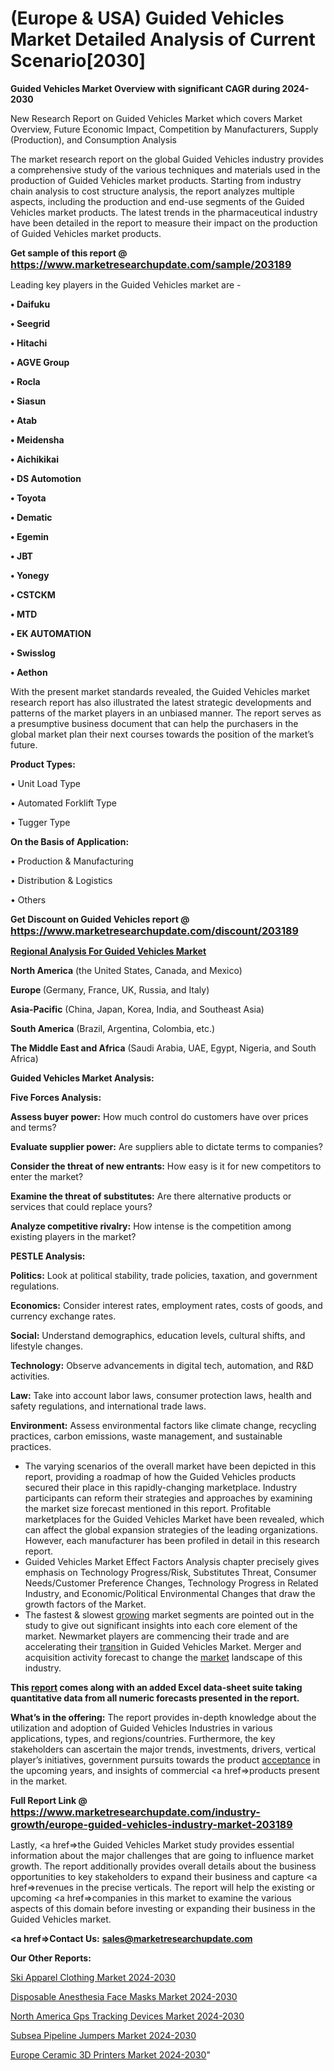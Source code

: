 # (Europe & USA) Guided Vehicles Market Detailed Analysis of Current Scenario[2030]

<strong>Guided Vehicles Market Overview with significant CAGR during 2024-2030</strong>

New Research Report on Guided Vehicles Market which covers Market Overview, Future Economic Impact, Competition by Manufacturers, Supply (Production), and Consumption Analysis

The market research report on the global Guided Vehicles industry provides a comprehensive study of the various techniques and materials used in the production of Guided Vehicles market products. Starting from industry chain analysis to cost structure analysis, the report analyzes multiple aspects, including the production and end-use segments of the Guided Vehicles market products. The latest trends in the pharmaceutical industry have been detailed in the report to measure their impact on the production of Guided Vehicles market products.

<strong>Get sample of this report @ <a href=https://www.marketresearchupdate.com/sample/203189><font size=3 color=#0000ff>https://www.marketresearchupdate.com/sample/203189</font></a></strong>

Leading key players in the Guided Vehicles market are -

<strong>• Daifuku

• Seegrid

• Hitachi

• AGVE Group

• Rocla

• Siasun

• Atab

• Meidensha

• Aichikikai

• DS Automotion

• Toyota

• Dematic

• Egemin

• JBT

• Yonegy

• CSTCKM

• MTD

• EK AUTOMATION

• Swisslog

• Aethon</strong>

With the present market standards revealed, the Guided Vehicles market research report has also illustrated the latest strategic developments and patterns of the market players in an unbiased manner. The report serves as a presumptive business document that can help the purchasers in the global market plan their next courses towards the position of the market’s future.

<strong>Product Types:</strong>

• Unit Load Type

• Automated Forklift Type

• Tugger Type

<strong>On the Basis of Application:</strong>

• Production & Manufacturing

• Distribution & Logistics

• Others

<strong>Get Discount on Guided Vehicles report @ <a href=https://www.marketresearchupdate.com/discount/203189><font size=3 color=#0000ff>https://www.marketresearchupdate.com/discount/203189</font></a></strong>

<strong><u><b>Regional Analysis For Guided Vehicles Market</b></u></strong>

<strong><b>North America</b></strong> (the United States, Canada, and Mexico)

<strong><b>Europe </b></strong>(Germany, France, UK, Russia, and Italy)

<strong><b>Asia-Pacific</b></strong> (China, Japan, Korea, India, and Southeast Asia)

<strong><b>South America</b></strong> (Brazil, Argentina, Colombia, etc.)

<strong><b>The Middle East and Africa</b></strong> (Saudi Arabia, UAE, Egypt, Nigeria, and South Africa)

<strong>Guided Vehicles Market Analysis:</strong>

<strong>Five Forces Analysis:</strong>

<strong>Assess buyer power:</strong> How much control do customers have over prices and terms?

<strong>Evaluate supplier power:</strong> Are suppliers able to dictate terms to companies?

<strong>Consider the threat of new entrants:</strong> How easy is it for new competitors to enter the market?

<strong>Examine the threat of substitutes:</strong> Are there alternative products or services that could replace yours?

<strong>Analyze competitive rivalry:</strong> How intense is the competition among existing players in the market?

<strong>PESTLE Analysis:</strong>

<strong>Politics:</strong> Look at political stability, trade policies, taxation, and government regulations.

<strong>Economics:</strong> Consider interest rates, employment rates, costs of goods, and currency exchange rates.

<strong>Social:</strong> Understand demographics, education levels, cultural shifts, and lifestyle changes.

<strong>Technology:</strong> Observe advancements in digital tech, automation, and R&D activities.

<strong>Law:</strong> Take into account labor laws, consumer protection laws, health and safety regulations, and international trade laws.

<strong>Environment:</strong> Assess environmental factors like climate change, recycling practices, carbon emissions, waste management, and sustainable practices.

<ul>
  <li>The varying scenarios of the overall market have been depicted in this report, providing a roadmap of how the Guided Vehicles products secured their place in this rapidly-changing marketplace. Industry participants can reform their strategies and approaches by examining the market size forecast mentioned in this report. Profitable marketplaces for the Guided Vehicles Market have been revealed, which can affect the global expansion strategies of the leading organizations. However, each manufacturer has been profiled in detail in this research report.</li>
  <li>Guided Vehicles Market Effect Factors Analysis chapter precisely gives emphasis on Technology Progress/Risk, Substitutes Threat, Consumer Needs/Customer Preference Changes, Technology Progress in Related Industry, and Economic/Political Environmental Changes that draw the growth factors of the Market.</li>
  <li>The fastest &amp; slowest <a href=ASDF991299>growing</a> market segments are pointed out in the study to give out significant insights into each core element of the market. Newmarket players are commencing their trade and are accelerating their <a href=>trans</a>ition in Guided Vehicles Market. Merger and acquisition activity forecast to change the <a href=>market</a> landscape of this industry.</li>
</ul>
<strong>This <a href=>report</a> comes along with an added Excel data-sheet suite taking quantitative data from all numeric forecasts presented in the report.</strong>

<strong>What’s in the offering:</strong> The report provides in-depth knowledge about the utilization and adoption of Guided Vehicles Industries in various applications, types, and regions/countries. Furthermore, the key stakeholders can ascertain the major trends, investments, drivers, vertical player’s initiatives, government pursuits towards the product <a href=ASDF881288>acceptance</a> in the upcoming years, and insights of commercial <a href=>products</a> present in the market.

<strong>Full Report Link @ <a href=https://www.marketresearchupdate.com/industry-growth/europe-guided-vehicles-industry-market-203189><font size=3 color=#0000ff>https://www.marketresearchupdate.com/industry-growth/europe-guided-vehicles-industry-market-203189</font></a></strong>

Lastly, <a href=>the</a> Guided Vehicles Market study provides essential information about the major challenges that are going to influence market growth. The report additionally provides overall details about the business opportunities to key stakeholders to expand their business and capture <a href=>revenues</a> in the precise verticals. The report will help the existing or upcoming <a href=>companies</a> in this market to examine the various aspects of this domain before investing or expanding their business in the Guided Vehicles market.

<strong><a href=><strong>Contact Us:</strong></a></strong>
<strong>sales@marketresearchupdate.com</strong>

<strong>Our Other Reports:</strong>

<a href=https://www.linkedin.com/pulse/ski-apparel-clothing-market-current-business>Ski Apparel Clothing Market 2024-2030</a>

<a href=https://www.linkedin.com/pulse/disposable-anesthesia-face-masks-market-size>Disposable Anesthesia Face Masks Market 2024-2030</a>

<a href=https://www.linkedin.com/pulse/north-america-gps-tracking-devices-market-2023>North America Gps Tracking Devices Market 2024-2030</a>

<a href=https://www.linkedin.com/pulse/subsea-pipeline-jumpers-market-2023-challenges-ypp8f/>Subsea Pipeline Jumpers Market 2024-2030</a>

<a href=https://www.linkedin.com/pulse/europe-ceramic-3d-printers-market-research-xi3sf/>Europe Ceramic 3D Printers Market 2024-2030</a>"
